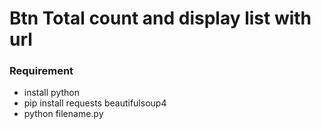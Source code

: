 <h1>Btn Total count and display list with url</h1>
<h3>Requirement</h3>
<ul>
  <li>install python</li>
  <li>pip install requests beautifulsoup4</li>
  <li>python filename.py</li>
</ul>
